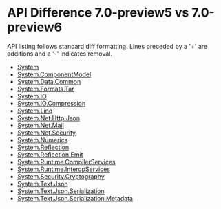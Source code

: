 # API Difference 7.0-preview5 vs 7.0-preview6

API listing follows standard diff formatting.
Lines preceded by a '+' are additions and a '-' indicates removal.

* [System](7.0-preview6_System.md)
* [System.ComponentModel](7.0-preview6_System.ComponentModel.md)
* [System.Data.Common](7.0-preview6_System.Data.Common.md)
* [System.Formats.Tar](7.0-preview6_System.Formats.Tar.md)
* [System.IO](7.0-preview6_System.IO.md)
* [System.IO.Compression](7.0-preview6_System.IO.Compression.md)
* [System.Linq](7.0-preview6_System.Linq.md)
* [System.Net.Http.Json](7.0-preview6_System.Net.Http.Json.md)
* [System.Net.Mail](7.0-preview6_System.Net.Mail.md)
* [System.Net.Security](7.0-preview6_System.Net.Security.md)
* [System.Numerics](7.0-preview6_System.Numerics.md)
* [System.Reflection](7.0-preview6_System.Reflection.md)
* [System.Reflection.Emit](7.0-preview6_System.Reflection.Emit.md)
* [System.Runtime.CompilerServices](7.0-preview6_System.Runtime.CompilerServices.md)
* [System.Runtime.InteropServices](7.0-preview6_System.Runtime.InteropServices.md)
* [System.Security.Cryptography](7.0-preview6_System.Security.Cryptography.md)
* [System.Text.Json](7.0-preview6_System.Text.Json.md)
* [System.Text.Json.Serialization](7.0-preview6_System.Text.Json.Serialization.md)
* [System.Text.Json.Serialization.Metadata](7.0-preview6_System.Text.Json.Serialization.Metadata.md)

